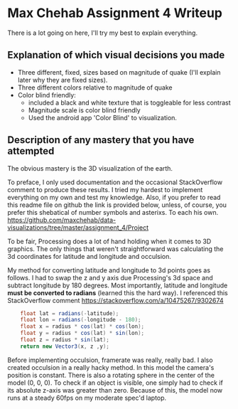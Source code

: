 # Max Chehab Assignment 4 Writeup

There is a lot going on here, I'll try my best to explain everything.

## Explanation of which visual decisions you made

* Three different, fixed, sizes based on magnitude of quake (I'll explain later why they are fixed sizes).
* Three different colors relative to magnitude of quake
* Color blind friendly:
  * included a black and white texture that is toggleable for less contrast
  * Magnitude scale is color blind friendly
  * Used the android app 'Color Blind' to visualization.

## Description of any mastery that you have attempted

The obvious mastery is the 3D visualization of the earth.

To preface, I only used documentation and the occasional StackOverflow comment to produce these results. I tried my hardest to implement everything on my own and test my knowledge. Also, if you prefer to read this readme file on github the link is provided below, unless, of course, you prefer this shebatical of number symbols and asterixs. To each his own.
https://github.com/maxchehab/data-visualizations/tree/master/assignment_4/Project

To be fair, Processing does a lot of hand holding when it comes to 3D graphics. The only things that weren't straightforward was calculating the 3d coordinates for latitude and longitude and occulsion.

My method for converting latitude and longitude to 3d points goes as follows. I had to swap the z and y axis due Processing's 3d space and subtract longitude by 180 degrees.
Most importantly, latitude and longitude **must be converted to radians** (learned this the hard way).
I referenced this StackOverflow comment https://stackoverflow.com/a/10475267/9302674

```java
    float lat = radians(-latitude);
    float lon = radians(-longitude - 180);
    float x = radius * cos(lat) * cos(lon);
    float y = radius * cos(lat) * sin(lon);
    float z = radius * sin(lat);
    return new Vector3(x, z ,y);
```

Before implementing occulsion, framerate was really, really bad. I also created occulsion in a really hacky method. In this model the camera's position is constant. There is also a rotating sphere in the center of the model (0, 0, 0). To check if an object is visible, one simply had to check if its absolute z-axis was greater than zero. Because of this, the model now runs at a steady 60fps on my moderate spec'd laptop.
